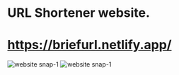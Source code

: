
# URL Shortener website.

# https://briefurl.netlify.app/ 

<img src="./count/public/BriefSnap-1.png" alt="website snap-1" title="URL Shortener">
<img src="./count/public/BriefSnap-2.png" alt="website snap-1" title="URL Shortener">


